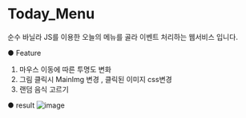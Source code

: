 # Today_Menu
순수 바닐라 JS를 이용한 오늘의 메뉴를 골라 이벤트 처리하는 웹서비스 입니다.

● Feature
1. 마우스 이동에 따른 투명도 변화
2. 그림 클릭시 MainImg 변경 , 클릭된 이미지 css변경
3. 랜덤 음식 고르기

● result
![image](https://user-images.githubusercontent.com/33507553/76768241-10c57c80-67de-11ea-88bc-5b8b61dbf539.png)
